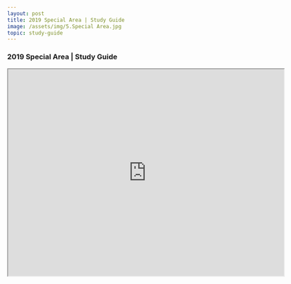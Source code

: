 ```yaml
---
layout: post
title: 2019 Special Area | Study Guide
image: /assets/img/5.Special Area.jpg
topic: study-guide
---
```


### 2019 Special Area | Study Guide

<iframe src="https://drive.google.com/file/d/1Ka3xMtGj2F4MXU7tGze4Nqz67rIBMzDR/preview" width="640" height="480"></iframe>

<br>
